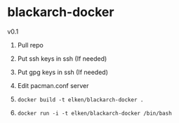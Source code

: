 blackarch-docker
================

v0.1

1. Pull repo

2. Put ssh keys in ssh (If needed)

3. Put gpg keys in ssh (If needed)

4. Edit pacman.conf server

5. ```docker build -t elken/blackarch-docker .```

6. ```docker run -i -t elken/blackarch-docker /bin/bash```
